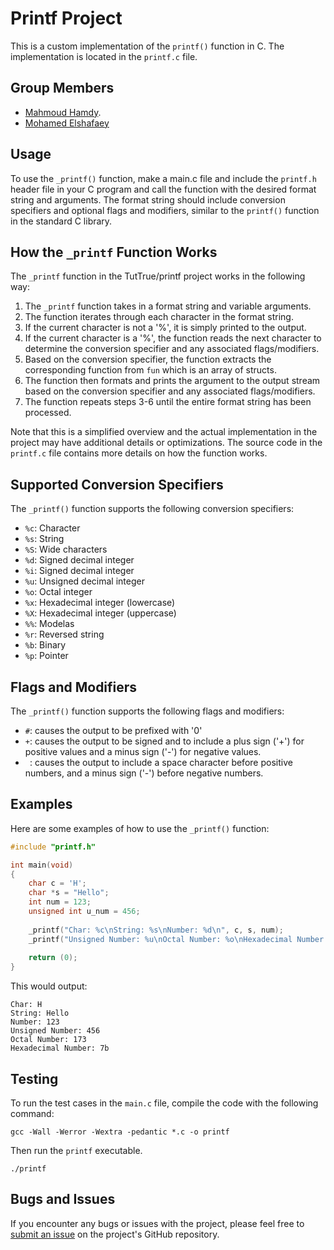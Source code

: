 
# Printf Project

This is a custom implementation of the `printf()` function in C. The implementation is located in the `printf.c` file.

## Group Members

- [Mahmoud Hamdy](https://github.com/TutTrue).
- [Mohamed Elshafaey](https://github.com/MohamedElshafae)

## Usage

To use the `_printf()` function, make a main.c file and include the `printf.h` header file in your C program and call the function with the desired format string and arguments. The format string should include conversion specifiers and optional flags and modifiers, similar to the `printf()` function in the standard C library.

## How the `_printf` Function Works

The `_printf` function in the TutTrue/printf project works in the following way:

1. The `_printf` function takes in a format string and variable arguments.
2. The function iterates through each character in the format string.
3. If the current character is not a '%', it is simply printed to the output.
4. If the current character is a '%', the function reads the next character to determine the conversion specifier and any associated flags/modifiers.
5. Based on the conversion specifier, the function extracts the corresponding function from `fun` which is an array of structs.
6. The function then formats and prints the argument to the output stream based on the conversion specifier and any associated flags/modifiers.
7. The function repeats steps 3-6 until the entire format string has been processed.

Note that this is a simplified overview and the actual implementation in the project may have additional details or optimizations. The source code in the `printf.c` file contains more details on how the function works.
## Supported Conversion Specifiers

The `_printf()` function supports the following conversion specifiers:

- `%c`: Character
- `%s`: String
- `%S`: Wide characters
- `%d`: Signed decimal integer
- `%i`: Signed decimal integer
- `%u`: Unsigned decimal integer
- `%o`: Octal integer
- `%x`: Hexadecimal integer (lowercase)
- `%X`: Hexadecimal integer (uppercase)
- `%%`: Modelas
- `%r`: Reversed string
- `%b`: Binary
- `%p`: Pointer

## Flags and Modifiers

The `_printf()` function supports the following flags and modifiers:

- `#`: causes the output to be prefixed with '0'
- `+`: causes the output to be signed and to include a plus sign ('+') for positive values and a minus sign ('-') for negative values.
- ` `: causes the output to include a space character before positive numbers, and a minus sign ('-') before negative numbers. 

## Examples

Here are some examples of how to use the `_printf()` function:

```c
#include "printf.h"

int main(void)
{
    char c = 'H';
    char *s = "Hello";
    int num = 123;
    unsigned int u_num = 456;
    
    _printf("Char: %c\nString: %s\nNumber: %d\n", c, s, num);
    _printf("Unsigned Number: %u\nOctal Number: %o\nHexadecimal Number: %x\n", u_num, num, num);
    
    return (0);
}
```

This would output:

```
Char: H
String: Hello
Number: 123
Unsigned Number: 456
Octal Number: 173
Hexadecimal Number: 7b
```

## Testing

To run the test cases in the `main.c` file, compile the code with the following command:

```
gcc -Wall -Werror -Wextra -pedantic *.c -o printf
```

Then run the `printf` executable.

```
./printf
```
## Bugs and Issues

If you encounter any bugs or issues with the project, please feel free to [submit an issue](https://github.com/TutTrue/printf/issues) on the project's GitHub repository.
